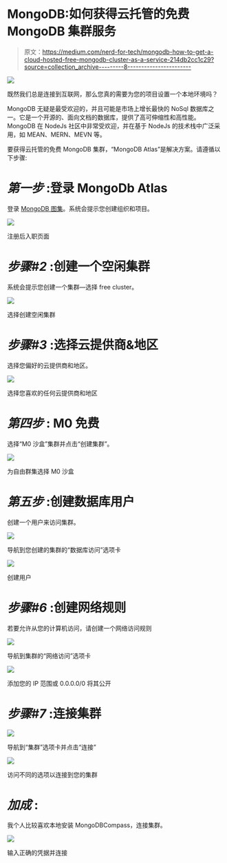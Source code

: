 # MongoDB:如何获得云托管的免费 MongoDB 集群服务

> 原文：<https://medium.com/nerd-for-tech/mongodb-how-to-get-a-cloud-hosted-free-mongodb-cluster-as-a-service-214db2cc1c29?source=collection_archive---------8----------------------->

![](img/f07b871acd509084a53b072a8c0084ae.png)

既然我们总是连接到互联网，那么您真的需要为您的项目设置一个本地环境吗？

MongoDB 无疑是最受欢迎的，并且可能是市场上增长最快的 NoSql 数据库之一。它是一个开源的、面向文档的数据库，提供了高可伸缩性和高性能。MongoDB 在 NodeJs 社区中非常受欢迎，并在基于 NodeJs 的技术栈中广泛采用，如 MEAN、MERN、MEVN 等。

要获得云托管的免费 MongoDB 集群，“MongoDB Atlas”是解决方案。请遵循以下步骤:

# ***第一步*** :登录 MongoDb Atlas

登录 [MongoDB 图集](https://www.mongodb.com/cloud)。系统会提示您创建组织和项目。

![](img/1058b8d0407f9951a5ef9e1737619f15.png)

注册后入职页面

# ***步骤#2*** :创建一个空闲集群

系统会提示您创建一个集群—选择 free cluster。

![](img/6cdfad11a8ed7dc33fe7cc42095c5e66.png)

选择创建空闲集群

# ***步骤#3* :选择云提供商&地区**

选择您偏好的云提供商和地区。

![](img/f6be57fb56247b795f70782ba196194d.png)

选择您喜欢的任何云提供商和地区

# ***第四步*** : M0 免费

选择“M0 沙盒”集群并点击“创建集群”。

![](img/1b5bf67bb2148103cd36669d1c533cb9.png)

为自由群集选择 M0 沙盒

# ***第五步*** :创建数据库用户

创建一个用户来访问集群。

![](img/c2229cf6ec47d3040b920811b7b30d6b.png)

导航到您创建的集群的“数据库访问”选项卡

![](img/9c28140e04ad660b273fe6a4703f8332.png)

创建用户

# ***步骤#6*** :创建网络规则

若要允许从您的计算机访问，请创建一个网络访问规则

![](img/a86f7a422749cf8baa0e96780920276b.png)

导航到集群的“网络访问”选项卡

![](img/454e561ebcd7359695dcc7b148a23468.png)

添加您的 IP 范围或 0.0.0.0/0 将其公开

# ***步骤#7*** :连接集群

![](img/94f81a6983c3bcf70e7405ee08dd9c92.png)

导航到“集群”选项卡并点击“连接”

![](img/48cfe9d5414e985ebc38d4a68bd91a07.png)

访问不同的选项以连接到您的集群

# ***加成*** :

我个人比较喜欢本地安装 MongoDBCompass，连接集群。

![](img/f2dcdb33911de645d914755bb8c25eca.png)

输入正确的凭据并连接